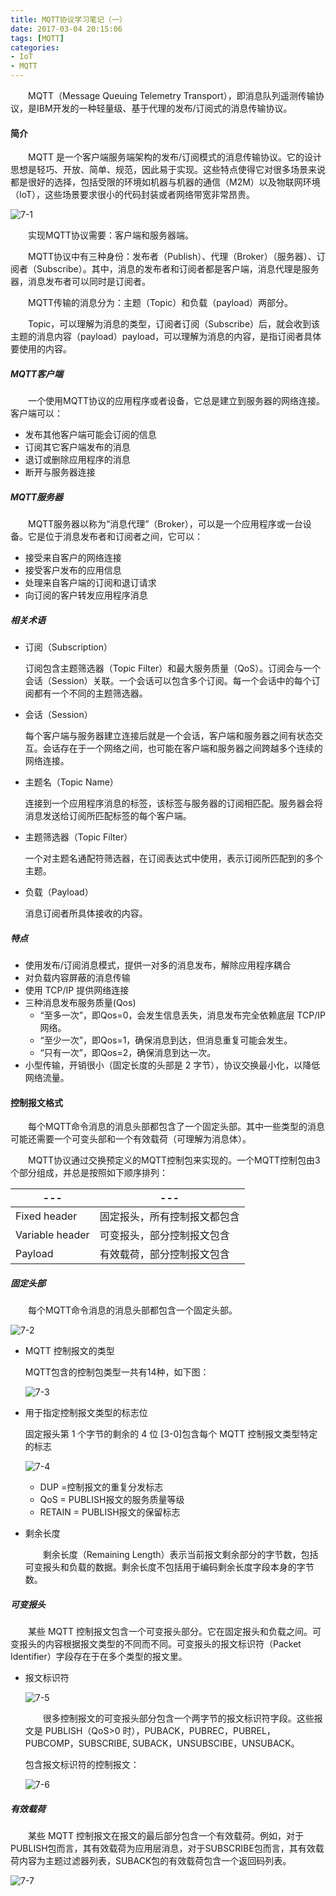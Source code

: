 ```yaml
---
title: MQTT协议学习笔记（一）
date: 2017-03-04 20:15:06
tags: [MQTT]
categories: 
- IoT
- MQTT
---
```



　　MQTT（Message Queuing Telemetry Transport），即消息队列遥测传输协议，是IBM开发的一种轻量级、基于代理的发布/订阅式的消息传输协议。

<!--more-->

#### 简介

　　MQTT 是一个客户端服务端架构的发布/订阅模式的消息传输协议。它的设计思想是轻巧、开放、简单、规范，因此易于实现。这些特点使得它对很多场景来说都是很好的选择，包括受限的环境如机器与机器的通信（M2M）以及物联网环境（IoT），这些场景要求很小的代码封装或者网络带宽非常昂贵。

![7-1](http://ohe7ixo05.bkt.clouddn.com/2017/3/7-1.png)

　　实现MQTT协议需要：客户端和服务器端。

　　MQTT协议中有三种身份：发布者（Publish）、代理（Broker）（服务器）、订阅者（Subscribe）。其中，消息的发布者和订阅者都是客户端，消息代理是服务器，消息发布者可以同时是订阅者。

　　MQTT传输的消息分为：主题（Topic）和负载（payload）两部分。

　　Topic，可以理解为消息的类型，订阅者订阅（Subscribe）后，就会收到该主题的消息内容（payload）payload，可以理解为消息的内容，是指订阅者具体要使用的内容。

##### MQTT客户端

　　一个使用MQTT协议的应用程序或者设备，它总是建立到服务器的网络连接。客户端可以：

- 发布其他客户端可能会订阅的信息
- 订阅其它客户端发布的消息
- 退订或删除应用程序的消息
- 断开与服务器连接

##### MQTT服务器

　　MQTT服务器以称为“消息代理”（Broker），可以是一个应用程序或一台设备。它是位于消息发布者和订阅者之间，它可以：

- 接受来自客户的网络连接
- 接受客户发布的应用信息
- 处理来自客户端的订阅和退订请求
- 向订阅的客户转发应用程序消息

##### 相关术语

- 订阅（Subscription）

    订阅包含主题筛选器（Topic Filter）和最大服务质量（QoS）。订阅会与一个会话（Session）关联。一个会话可以包含多个订阅。每一个会话中的每个订阅都有一个不同的主题筛选器。

- 会话（Session）

    每个客户端与服务器建立连接后就是一个会话，客户端和服务器之间有状态交互。会话存在于一个网络之间，也可能在客户端和服务器之间跨越多个连续的网络连接。

- 主题名（Topic Name）

    连接到一个应用程序消息的标签，该标签与服务器的订阅相匹配。服务器会将消息发送给订阅所匹配标签的每个客户端。

- 主题筛选器（Topic Filter）

    一个对主题名通配符筛选器，在订阅表达式中使用，表示订阅所匹配到的多个主题。

- 负载（Payload）

    消息订阅者所具体接收的内容。

##### 特点

- 使用发布/订阅消息模式，提供一对多的消息发布，解除应用程序耦合
- 对负载内容屏蔽的消息传输 
- 使用 TCP/IP 提供网络连接
- 三种消息发布服务质量(Qos)
    - “至多一次”，即Qos=0，会发生信息丢失，消息发布完全依赖底层 TCP/IP 网络。
    - “至少一次”，即Qos=1，确保消息到达，但消息重复可能会发生。 
    - “只有一次”，即Qos=2，确保消息到达一次。
- 小型传输，开销很小（固定长度的头部是 2 字节），协议交换最小化，以降低网络流量。

#### 控制报文格式

　　每个MQTT命令消息的消息头部都包含了一个固定头部。其中一些类型的消息可能还需要一个可变头部和一个有效载荷（可理解为消息体）。

　　MQTT协议通过交换预定义的MQTT控制包来实现的。一个MQTT控制包由3个部分组成，并总是按照如下顺序排列：

--- | ---
---|---
Fixed header | 固定报头，所有控制报文都包含
Variable header | 可变报头，部分控制报文包含
Payload | 有效载荷，部分控制报文包含

##### 固定头部

　　每个MQTT命令消息的消息头部都包含一个固定头部。

![7-2](http://ohe7ixo05.bkt.clouddn.com/2017/3/7-2.png)

- MQTT 控制报文的类型 

    MQTT包含的控制包类型一共有14种，如下图：

    ![7-3](http://ohe7ixo05.bkt.clouddn.com/2017/3/7-3.png)

- 用于指定控制报文类型的标志位

    固定报头第 1 个字节的剩余的 4 位 [3-0]包含每个 MQTT 控制报文类型特定的标志

    ![7-4](http://ohe7ixo05.bkt.clouddn.com/2017/3/7-4.png)

    - DUP =控制报文的重复分发标志
    - QoS = PUBLISH报文的服务质量等级
    - RETAIN = PUBLISH报文的保留标志

- 剩余长度

    　　剩余长度（Remaining Length）表示当前报文剩余部分的字节数，包括可变报头和负载的数据。剩余长度不包括用于编码剩余长度字段本身的字节数。

##### 可变报头

　　某些 MQTT 控制报文包含一个可变报头部分。它在固定报头和负载之间。可变报头的内容根据报文类型的不同而不同。可变报头的报文标识符（Packet Identifier）字段存在于在多个类型的报文里。

- 报文标识符

    ![7-5](http://ohe7ixo05.bkt.clouddn.com/2017/3/7-5.png)

    　　很多控制报文的可变报头部分包含一个两字节的报文标识符字段。这些报文是 PUBLISH（QoS>0 时），PUBACK，PUBREC，PUBREL，PUBCOMP，SUBSCRIBE, SUBACK，UNSUBSCIBE，UNSUBACK。

    包含报文标识符的控制报文：

    ![7-6](http://ohe7ixo05.bkt.clouddn.com/2017/3/7-6.png)

##### 有效载荷

　　某些 MQTT 控制报文在报文的最后部分包含一个有效载荷。例如，对于PUBLISH包而言，其有效载荷为应用层消息，对于SUBSCRIBE包而言，其有效载荷内容为主题过滤器列表，SUBACK包的有效载荷包含一个返回码列表。

![7-7](http://ohe7ixo05.bkt.clouddn.com/2017/3/7-7.png)

